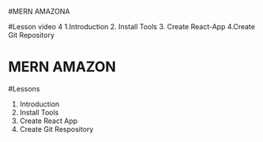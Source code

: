 #MERN AMAZONA

#Lesson
video 4
1.Introduction 2. Install Tools 3. Create React-App
4.Create Git Repository

# MERN AMAZON

#Lessons

1. Introduction
2. Install Tools
3. Create React App
4. Create Git Respository
